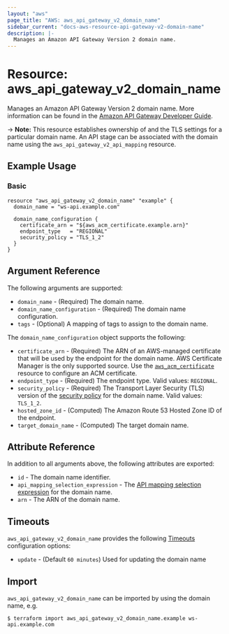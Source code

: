 ```yaml
---
layout: "aws"
page_title: "AWS: aws_api_gateway_v2_domain_name"
sidebar_current: "docs-aws-resource-api-gateway-v2-domain-name"
description: |-
  Manages an Amazon API Gateway Version 2 domain name.
---
```


# Resource: aws_api_gateway_v2_domain_name

Manages an Amazon API Gateway Version 2 domain name.
More information can be found in the [Amazon API Gateway Developer Guide](https://docs.aws.amazon.com/apigateway/latest/developerguide/how-to-custom-domains.html).

-> **Note:** This resource establishes ownership of and the TLS settings for
a particular domain name. An API stage can be associated with the domain name using the `aws_api_gateway_v2_api_mapping` resource.

## Example Usage

### Basic

```hcl
resource "aws_api_gateway_v2_domain_name" "example" {
  domain_name = "ws-api.example.com"

  domain_name_configuration {
    certificate_arn = "${aws_acm_certificate.example.arn}"
    endpoint_type   = "REGIONAL"
    security_policy = "TLS_1_2"
  }
}
```

## Argument Reference

The following arguments are supported:

* `domain_name` - (Required) The domain name.
* `domain_name_configuration` - (Required) The domain name configuration.
* `tags` - (Optional) A mapping of tags to assign to the domain name.

The `domain_name_configuration` object supports the following:

* `certificate_arn` - (Required) The ARN of an AWS-managed certificate that will be used by the endpoint for the domain name. AWS Certificate Manager is the only supported source.
Use the [`aws_acm_certificate`](/docs/providers/aws/r/acm_certificate.html) resource to configure an ACM certificate.
* `endpoint_type` - (Required) The endpoint type. Valid values: `REGIONAL`.
* `security_policy` - (Required) The Transport Layer Security (TLS) version of the [security policy](https://docs.aws.amazon.com/apigateway/latest/developerguide/apigateway-custom-domain-tls-version.html) for the domain name. Valid values: `TLS_1_2`.
* `hosted_zone_id` - (Computed) The Amazon Route 53 Hosted Zone ID of the endpoint.
* `target_domain_name` - (Computed) The target domain name.

## Attribute Reference

In addition to all arguments above, the following attributes are exported:

* `id` - The domain name identifier.
* `api_mapping_selection_expression` - The [API mapping selection expression](https://docs.aws.amazon.com/apigateway/latest/developerguide/apigateway-websocket-api-selection-expressions.html#apigateway-websocket-api-mapping-selection-expressions) for the domain name.
* `arn` - The ARN of the domain name.

## Timeouts

`aws_api_gateway_v2_domain_name` provides the following [Timeouts](/docs/configuration/resources.html#timeouts) configuration options:

- `update` - (Default `60 minutes`) Used for updating the domain name

## Import

`aws_api_gateway_v2_domain_name` can be imported by using the domain name, e.g.

```
$ terraform import aws_api_gateway_v2_domain_name.example ws-api.example.com
```
